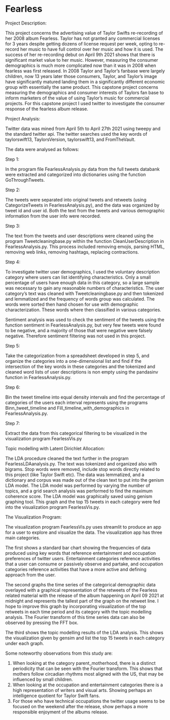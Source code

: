 # Fearless


Project Description:

This project concerns the advertising value of Taylor Swifts re-recording of her 2008 album Fearless.  Taylor has not granted any commercial licenses for 3 years despite getting dozens of license request per week, opting to re-record her music to have full control over her music and how it is used.   The success of her re-recording debut on April 9th 2021 shows that there is significant market value to her music.  However, measuring the consumer demographics is much more complicated now than it was in 2008 when fearless was first released.   In 2008 Taylor and Taylor’s fanbase were largely children, now 13 years later those consumers, Taylor, and Taylor’s image have significantly matured landing them in a significantly different economic group with essentially the same product. This capstone project concerns measuring the demographics and consumer interests of Taylors fan base to inform marketers of the value of using Taylor’s music for commercial projects.  For this capstone project I used twitter to investigate the consumer response of the fearless album release. 

Project Analysis:

Twitter data was mined from April 5th to April 27th 2021 using tweepy and the standard twitter api.   The twitter searches used the key words of taylorswift13, TaylorsVersion, taylorswift13, and FromTheVault. 

The data were analysed as follows:

Step 1:

In the program file FearlessAnalysis.py data from the full tweets databank were extracted and categorized into dictionaries using the function GoThroughTweets. 

Step 2:

The tweets were separated into original tweets and retweets (using CategorizeTweets in FearlessAnalysis.py), and the data was organized by tweet id and user id. Both the text from the tweets and various demographic information from the user info were recorded.

Step 3:

The text from the tweets and user descriptions were cleaned using the program Tweetcleaningbase.py within the function CleanUserDescription in FearlessAnalysis.py.  This process included removing emojis, parsing HTML, removing web links, removing hashtags, replacing contractions.

Step 4:

To investigate twitter user demographics, I used the voluntary description category where users can list identifying characteristics.  Only a small percentage of users have enough data in this category, so a large sample was necessary to gain any reasonable numbers of characteristics. The user category’s text was cleaned with Tweetcleaningbase.py and then tokenized and lemmatized and the frequency of words group was calculated.  The words were sorted then hand chosen for use with demographic characterization.   These words where then classified in various categories. 

Sentiment analysis was used to check the sentiment of the tweets using the function sentiment in FearlessAnalysis.py, but very few tweets were found to be negative, and a majority of those that were negative were falsely negative.  Therefore sentiment filtering was not used in this project. 

Step 5:

Take the categorization from a spreadsheet developed in step 5, and organize the categories into a one-dimensional list and find if the intersection of the key words in these categories and the tokenized and cleaned word lists of user descriptions is non empty using the pandasinv function in FearlessAnalysis.py. 

Step 6:

Bin the tweet timeline into equal density intervals and find the percentage of categories of the users each interval represents using the programs Binn_tweet_timeline and Fill_timeline_with_demographics in FearlessAnalysis.py.

Step 7:

Extract the data from this categorical filtering to be visualized in the visualization program FearlessVis.py

Topic modelling with Latent Dirichlet Allocation: 

The LDA procedure cleaned the text further in the program FearlessLDAanalysis.py.  The text was tokenized and organized also with bigrams.  Stop words were removed, include stop words directly related to this project (like Taylor Swift etc).  The data was lemmatized, and a dictionary and corpus was made out of the clean text to put into the genism LDA model.  The LDA model was performed by varying the number of topics, and a grid search analysis was performed to find the maximum coherence score.  The LDA model was graphically saved using genism graphing tool.  This graph and the top 15 tweets in each category were fed into the visualization program FearlessVis.py.

The Visualization Program:

The visualization program FearlessVis.py uses streamlit to produce an app for a user to explore and visualize the data.  The visualization app has three main categories. 

The first shows a standard bar chart showing the frequencies of data produced using key words that reference entertainment and occupation preferences of twitter users.   Entertainment categories reference activities that a user can consume or passively observe and partake, and occupation categories reference activities that have a more active and defining approach from the user.  

The second graphs the time series of the categorical demographic data overlayed with a graphical representation of the retweets of the Fearless related material with the release of the album happening on April 09 2021 at midnight and represents the tallest part of the graph on the retweet line.  I hope to improve this graph by incorporating visualization of the top retweets in each time period and its category with the topic modelling analysis.   The Fourier transform of this time series data can also be observed by pressing the FFT box. 

The third shows the topic modelling results of the LDA analysis.  This shows the visualization given by gensim and list the top 15 tweets in each category under each graph. 

Some noteworthy observations from this study are:

1.	When looking at the category parent_motherhood, there is a distinct periodicity that can be seen with the Fourier transform.  This shows that mothers follow circadian rhythms most aligned with the US, that may be influenced by small children. 
2.	When looking at the occupation and entertainment categories there is a high representation of writers and visual arts.  Showing perhaps an intelligence quotient for Taylor Swift fans. 
3.	For those who have technical occupations the twitter usage seems to be focused on the weekend after the release, show perhaps a more responsible enjoyment of the albums release. 

